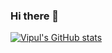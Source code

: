 ### Hi there 👋

<!--
**vipul-garg/vipul-garg** is a ✨ _special_ ✨ repository because its `README.md` (this file) appears on your GitHub profile.

Here are some ideas to get you started:

- 🔭 I’m currently working on ...
- 🌱 I’m currently learning ...
- 👯 I’m looking to collaborate on ...
- 🤔 I’m looking for help with ...
- 💬 Ask me about ...
- 📫 How to reach me: ...
- 😄 Pronouns: ...
- ⚡ Fun fact: ...
-->

[![Vipul's GitHub stats](https://github-readme-stats.vercel.app/api?username=vipul-garg)](https://github.com/vipul-garg/github-readme-stats)
